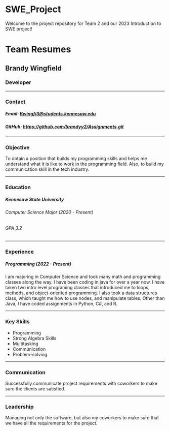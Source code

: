 # SWE_Project
Welcome to the project repository for Team 2 and our 2023 Introduction to SWE project!
# Team Resumes
## Brandy Wingfield
###  Developer
---
### Contact 
##### Email: Bwingfi3@students.kennesaw.edu
##### GitHub: https://github.com/brandyy2/Assignments.git
---
### Objective
To obtain a position that builds my programming skills and helps me understand what it is like to work in the programming field. Also, to build my communication skill in the tech industry.
***
### Education
##### Kennesaw State University
###### Computer Science Major (2020 - Present)
###### GPA 3.2
---
### Experience
##### Programming (2022 - Present)
I am majoring in Computer Science and took many math and programming classes along the way. I have been coding in java for over a year now. I have taken two intro level programing classes that introduced me to loops, methods, and object-oriented programming. I also took a data structures class, which taught me how to use nodes, and manipulate tables. Other than Java, I have coded assignments in Python, C#, and R.

---
### Key Skills
+ Programming
+ Strong Algebra Skills
+ Multitasking
+ Communication
+ Problem-solving

---
### Communication
Successfully communicate project requirements with coworkers to make sure the clients are satisfied.

---
### Leadership
Managing not only the software, but also my coworkers to make sure that we have all the requirements for the project.
